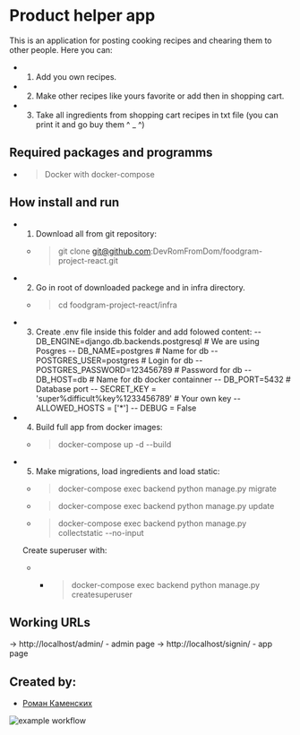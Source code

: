 # Product helper app

This is an application for posting cooking recipes and chearing them to other people.
Here you can: 
- 1) Add you own recipes.
- 2) Make other recipes like yours favorite or add then in shopping cart.
- 3) Take all ingredients from shopping cart recipes in txt file (you can print it and go buy them ^ _ ^)
## Required packages and programms 
 - > Docker with docker-compose
## How install and run
- 1) Download all from git repository:
	- > git clone git@github.com:DevRomFromDom/foodgram-project-react.git
- 2) Go in root of downloaded packege and in infra directory.
	- > cd  foodgram-project-react/infra
- 3) Create .env file inside this folder and add folowed content:
-- DB_ENGINE=django.db.backends.postgresql # We are using Posgres 
--  DB_NAME=postgres # Name for db
-- POSTGRES_USER=postgres # Login for db
-- POSTGRES_PASSWORD=123456789 # Password for db
-- DB_HOST=db # Name for db docker containner
-- DB_PORT=5432 # Database port
-- SECRET_KEY = 'super%difficult%key%1233456789'  # Your own key
-- ALLOWED_HOSTS = ['*']
-- DEBUG = False
- 4) Build full app from docker images:
	- > docker-compose up -d --build
- 5) Make migrations, load ingredients and load static: 
	- > docker-compose exec backend python manage.py migrate 
	- > docker-compose exec backend python manage.py update
	- > docker-compose exec backend python manage.py collectstatic --no-input
	  
	Create superuser with:
	- - > docker-compose exec backend python manage.py createsuperuser 
## Working URLs
 -> http://localhost/admin/ - admin page
 -> http://localhost/signin/ - app page

## Created by: 
- [Роман Каменских](https://github.com/DevRomFromDom)

![example workflow](https://github.com/DevRomFromDom/yamdb_final/actions/workflows/product_helper.yml/badge.svg)